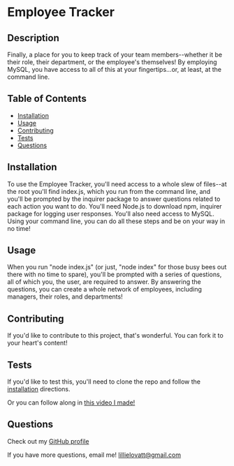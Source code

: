 # Employee Tracker

## Description

Finally, a place for you to keep track of your team members--whether it be their role, their department, or the employee's themselves! By employing MySQL, you have access to all of this at your fingertips...or, at least, at the command line.

## Table of Contents

-   [Installation](#installation)
-   [Usage](#usage)
-   [Contributing](#contributing)
-   [Tests](#tests)
-   [Questions](#Questions)

## Installation

To use the Employee Tracker, you'll need access to a whole slew of files--at the root you'll find index.js, which you run from the command line, and you'll be prompted by the inquirer package to answer questions related to each action you want to do. You'll need Node.js to download npm, inquirer package for logging user responses. You'll also need access to MySQL. Using your command line, you can do all these steps and be on your way in no time!

## Usage

When you run "node index.js" (or just, "node index" for those busy bees out there with no time to spare), you'll be prompted with a series of questions, all of which you, the user, are required to answer. By answering the questions, you can create a whole network of employees, including managers, their roles, and departments!

## Contributing

If you'd like to contribute to this project, that's wonderful. You can fork it to your heart's content!

## Tests

If you'd like to test this, you'll need to clone the repo and follow the [installation](#installation) directions.

Or you can follow along in [this video I made!](https://drive.google.com/file/d/1Fhz0biDXrTjsGNCegUEVLSkrv5N1jc-j/view)

## Questions

Check out my [GitHub profile](https://github.com/lillielovatt)

If you have more questions, email me! <lillielovatt@gmail.com>
